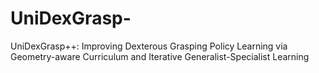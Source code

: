 # UniDexGrasp-
UniDexGrasp++: Improving Dexterous Grasping Policy Learning via Geometry-aware Curriculum and Iterative Generalist-Specialist Learning
